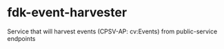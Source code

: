 # fdk-event-harvester
Service that will harvest events (CPSV-AP: cv:Events) from public-service endpoints
